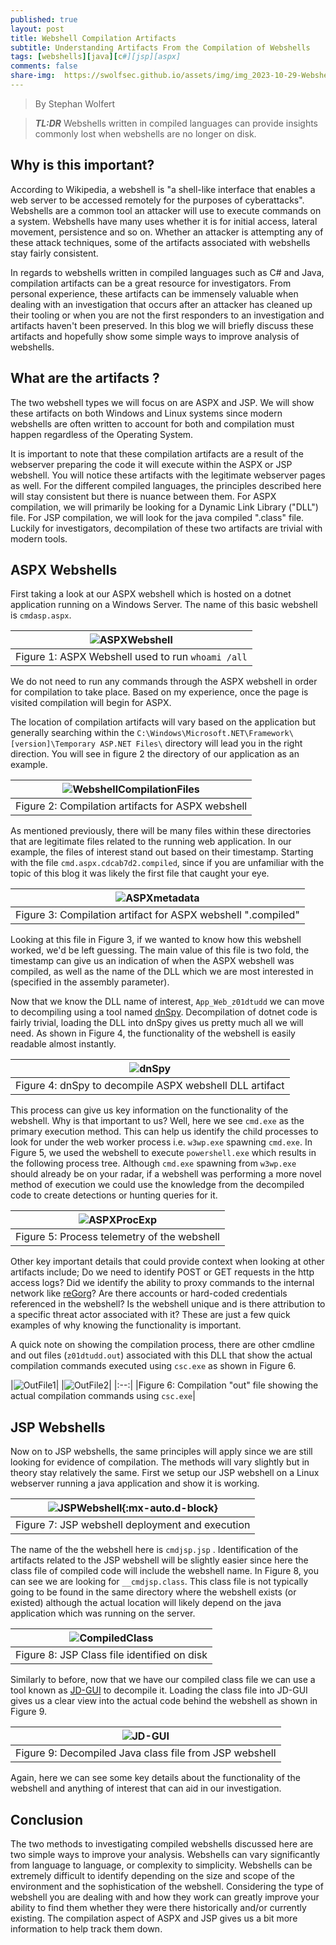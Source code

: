 ```yaml
---
published: true
layout: post
title: Webshell Compilation Artifacts
subtitle: Understanding Artifacts From the Compilation of Webshells
tags: [webshells][java][c#][jsp][aspx]
comments: false
share-img:  https://swolfsec.github.io/assets/img/img_2023-10-29-Webshells/java.jpg
---
```

> By Stephan Wolfert

> **_TL:DR_** Webshells written in compiled languages can provide insights commonly lost when webshells are no longer on disk.

## Why is this important?

According to Wikipedia, a webshell is "a shell-like interface that enables a web server to be accessed remotely for the purposes of cyberattacks". Webshells are a common tool an attacker will use to execute commands on a system. Webshells have many uses whether it is for initial access, lateral movement, persistence and so on. Whether an attacker is attempting any of these attack techniques, some of the artifacts associated with webshells stay fairly consistent. 

In regards to webshells written in compiled languages such as C# and Java, compilation artifacts can be a great resource for investigators. From personal experience, these artifacts can be immensely valuable when dealing with an investigation that occurs after an attacker has cleaned up their tooling or when you are not the first responders to an investigation and artifacts haven't been preserved. In this blog we will briefly discuss these artifacts and hopefully show some simple ways to improve analysis of webshells.  

## What are the artifacts ?

The two webshell types we will focus on are ASPX and JSP. We will show these artifacts on both Windows and Linux systems since modern webshells are often written to account for both and compilation must happen regardless of the Operating System. 

It is important to note that these compilation artifacts are a result of the webserver preparing the code it will execute within the ASPX or JSP webshell. You will notice these artifacts with the legitimate webserver pages as well. For the different compiled languages, the principles described here will stay consistent but there is nuance between them. For ASPX compilation, we will primarily be looking for a Dynamic Link Library ("DLL") file. For JSP compilation, we will look for the java compiled ".class" file. Luckily for investigators, decompilation of these two artifacts are trivial with modern tools. 

## ASPX Webshells 
First taking a look at our ASPX webshell which is hosted on a dotnet application running on a Windows Server.  The name of this basic webshell is `cmdasp.aspx`. 

|![ASPXWebshell](https://swolfsec.github.io/assets/img/img_2023-10-29-Webshells/ASPXWebshell.PNG)|
|:--:|
|Figure 1: ASPX Webshell used to run `whoami /all`|

We do not need to run any commands through the ASPX webshell in order for compilation to take place. Based on my experience, once the page is visited compilation will begin for ASPX. 

The location of compilation artifacts will vary based on the application but generally searching within the `C:\Windows\Microsoft.NET\Framework\[version]\Temporary ASP.NET Files\` directory will lead you in the right direction.  You will see in figure 2 the directory of our application as an example. 

|![WebshellCompilationFiles](https://swolfsec.github.io/assets/img/img_2023-10-29-Webshells/WebshellCompilationFiles.PNG)|
|:--:|
|Figure 2: Compilation artifacts for ASPX webshell|

As mentioned previously, there will be many files within these directories that are legitimate files related to the running web application. In our example, the files of interest stand out based on their timestamp. Starting with the file `cmd.aspx.cdcab7d2.compiled`, since if you are unfamiliar with the topic of this blog it was likely the first file that caught your eye.

|![ASPXmetadata](https://swolfsec.github.io/assets/img/img_2023-10-29-Webshells/ASPXmetadata.PNG)|
|:--:|
|Figure 3: Compilation artifact for ASPX webshell ".compiled"|

Looking at this file in Figure 3, if we wanted to know how this webshell worked, we'd be left guessing. The main value of this file is two fold, the timestamp can give us an indication of when the ASPX webshell was compiled, as well as the name of the DLL which we are most interested in (specified in the assembly parameter). 

Now that we know the DLL name of interest, `App_Web_z01dtudd` we can move to decompiling using a tool named [dnSpy](https://github.com/dnSpy/dnSpy).  Decompilation of dotnet code is fairly trivial, loading the DLL into dnSpy gives us pretty much all we will need. As shown in Figure 4, the functionality of the webshell is easily readable almost instantly. 

|![dnSpy](https://swolfsec.github.io/assets/img/img_2023-10-29-Webshells/dnSpy.PNG)|
|:--:|
|Figure 4: dnSpy to decompile ASPX webshell DLL artifact|

This process can give us key information on the functionality of the webshell. Why is that important to us? Well, here we see `cmd.exe` as the primary execution method. This can help us identify the child processes to look for under the web worker process i.e. `w3wp.exe` spawning `cmd.exe`. In Figure 5, we used the webshell to execute `powershell.exe` which results in the following process tree. Although `cmd.exe` spawning from `w3wp.exe` should already be on your radar, if a webshell was performing a more novel method of execution we could use the knowledge from the decompiled code to create detections or hunting queries for it. 

|![ASPXProcExp](https://swolfsec.github.io/assets/img/img_2023-10-29-Webshells/ASPXProcExp.PNG)|
|:--:|
|Figure 5: Process telemetry of the webshell|

Other key important details that could provide context when looking at other artifacts include; Do we need to identify POST or GET requests in the http access logs? Did we identify the ability to proxy commands to the internal network like [reGorg](https://github.com/sensepost/reGeorg)? Are there accounts or hard-coded credentials referenced in the webshell? Is the webshell unique and is there attribution to a specific threat actor associated with it?  These are just a few quick examples of why knowing the functionality is important. 

A quick note on showing the compilation process, there are other cmdline and out files (`z01dtudd.out`) associated with this DLL that show the actual compilation commands executed using `csc.exe` as shown in Figure 6. 

|![OutFile1](https://swolfsec.github.io/assets/img/img_2023-10-29-Webshells/OutFile1.PNG)|
|![OutFile2](https://swolfsec.github.io/assets/img/img_2023-10-29-Webshells/OutFile2.PNG)|
|:--:|
|Figure 6: Compilation "out" file showing the actual compilation commands using `csc.exe`|

## JSP Webshells

Now on to JSP webshells, the same principles will apply since we are still looking for evidence of compilation. The methods will vary slightly but in theory stay relatively the same. First we setup our JSP webshell on a Linux webserver running a java application and show it is working. 

|![JSPWebshell](https://swolfsec.github.io/assets/img/img_2023-10-29-Webshells/JSPWebshell.PNG){:mx-auto.d-block}|
|:--:|
|Figure 7: JSP webshell deployment and execution|

The name of the the webshell here is `cmdjsp.jsp` . Identification of the artifacts related to the JSP webshell will be slightly easier since here the class file of compiled code will include the webshell name. In Figure 8, you can see we are looking for `__cmdjsp.class`. This class file is not typically going to be found in the same directory where the webshell exists (or existed) although the actual location will likely depend on the java application which was running on the server. 

|![CompiledClass](https://swolfsec.github.io/assets/img/img_2023-10-29-Webshells/CompiledClass.PNG)|
|:--:|
|Figure 8: JSP Class file identified on disk|

Similarly to before, now that we have our compiled class file we can use a tool known as [JD-GUI](http://java-decompiler.github.io/)  to decompile it. Loading the class file into JD-GUI gives us a clear view into the actual code behind the webshell as shown in Figure 9.

|![JD-GUI](https://swolfsec.github.io/assets/img/img_2023-10-29-Webshells/JD-GUI.PNG)|
|:--:|
|Figure 9: Decompiled Java class file from JSP webshell|

Again, here we can see some key details about the functionality of the webshell and anything of interest that can aid in our investigation. 


## Conclusion

The two methods to investigating compiled webshells discussed here are two simple ways to improve your analysis. Webshells can vary significantly from language to language, or complexity to simplicity. Webshells can be extremely difficult to identify depending on the size and scope of the environment and the sophistication of the webshell. Considering the type of webshell you are dealing with and how they work can greatly improve your ability to find them whether they were there historically and/or currently existing. The compilation aspect of ASPX and JSP gives us a bit more information to help track them down.  
